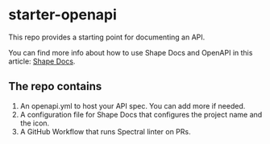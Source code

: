 # starter-openapi

This repo provides a starting point for documenting an API.

You can find more info about how to use Shape Docs and OpenAPI in this article: [Shape Docs](https://shapedk.atlassian.net/wiki/spaces/DEVELOPERS/pages/3795615745/Shape+Docs).

## The repo contains

1. An openapi.yml to host your API spec. You can add more if needed.
2. A configuration file for Shape Docs that configures the project name and the icon.
3. A GitHub Workflow that runs Spectral linter on PRs.
 